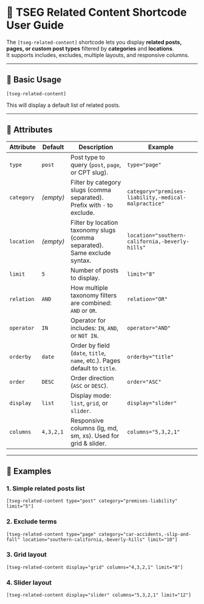 # 📌 TSEG Related Content Shortcode User Guide

The `[tseg-related-content]` shortcode lets you display **related posts, pages, or custom post types** filtered by **categories** and **locations**.  
It supports includes, excludes, multiple layouts, and responsive columns.

---

## 🔹 Basic Usage

```text
[tseg-related-content]
```

This will display a default list of related posts.

---

## 🔹 Attributes

| Attribute      | Default    | Description                                                                 | Example                                                                 |
|----------------|------------|-----------------------------------------------------------------------------|-------------------------------------------------------------------------|
| `type`         | `post`     | Post type to query (`post`, `page`, or CPT slug).                           | `type="page"`                                                           |
| `category`     | *(empty)*  | Filter by category slugs (comma separated). Prefix with `-` to exclude.     | `category="premises-liability,-medical-malpractice"`                    |
| `location`     | *(empty)*  | Filter by location taxonomy slugs (comma separated). Same exclude syntax.   | `location="southern-california,-beverly-hills"`                         |
| `limit`        | `5`        | Number of posts to display.                                                 | `limit="8"`                                                             |
| `relation`     | `AND`      | How multiple taxonomy filters are combined: `AND` or `OR`.                  | `relation="OR"`                                                         |
| `operator`     | `IN`       | Operator for includes: `IN`, `AND`, or `NOT IN`.                           | `operator="AND"`                                                        |
| `orderby`      | `date`     | Order by field (`date`, `title`, `name`, etc.). Pages default to `title`.   | `orderby="title"`                                                       |
| `order`        | `DESC`     | Order direction (`ASC` or `DESC`).                                          | `order="ASC"`                                                           |
| `display`      | `list`     | Display mode: `list`, `grid`, or `slider`.                                 | `display="slider"`                                                      |
| `columns`      | `4,3,2,1`  | Responsive columns (lg, md, sm, xs). Used for grid & slider.                | `columns="5,3,2,1"`                                                     |

---

## 🔹 Examples

### 1. Simple related posts list
```text
[tseg-related-content type="post" category="premises-liability" limit="5"]
```

### 2. Exclude terms
```text
[tseg-related-content type="page" category="car-accidents,-slip-and-fall" location="southern-california,-beverly-hills" limit="10"]
```

### 3. Grid layout
```text
[tseg-related-content display="grid" columns="4,3,2,1" limit="8"]
```

### 4. Slider layout
```text
[tseg-related-content display="slider" columns="5,3,2,1" limit="12"]
```

